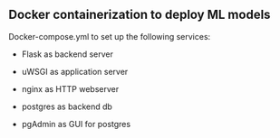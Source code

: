 ## Docker containerization to deploy ML models

Docker-compose.yml to set up the following services:

* Flask as backend server

* uWSGI as application server

* nginx as HTTP webserver

* postgres as backend db

* pgAdmin as GUI for postgres 
